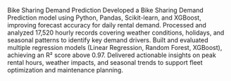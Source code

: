 Bike Sharing Demand Prediction
Developed a Bike Sharing Demand Prediction model using Python, Pandas, Scikit-learn, and XGBoost, improving
forecast accuracy for daily rental demand. Processed and analyzed 17,520 hourly records covering weather conditions,
holidays, and seasonal patterns to identify key demand drivers. Built and evaluated multiple regression models (Linear
Regression, Random Forest, XGBoost), achieving an R² score above 0.97. Delivered actionable insights on peak rental
hours, weather impacts, and seasonal trends to support fleet optimization and maintenance planning.
